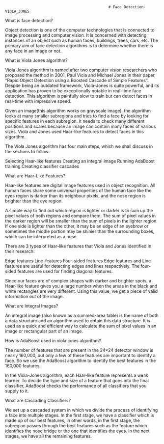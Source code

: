                                                    # Face_Detection-VIOLA_JONES
                                                   
What is face detection?


Object detection is one of the computer technologies that is connected to image processing and computer vision. It is concerned with detecting instances of an object such as human faces, buildings, trees, cars, etc. The primary aim of face detection algorithms is to determine whether there is any face in an image or not.

What is Viola Jones algorithm?

Viola Jones algorithm is named after two computer vision researchers who proposed the method in 2001, Paul Viola and Michael Jones in their paper, “Rapid Object Detection using a Boosted Cascade of Simple Features”. Despite being an outdated framework, Viola-Jones is quite powerful, and its application has proven to be exceptionally notable in real-time face detection. This algorithm is painfully slow to train but can detect faces in real-time with impressive speed.

Given an image(this algorithm works on grayscale image), the algorithm looks at many smaller subregions and tries to find a face by looking for specific features in each subregion. It needs to check many different positions and scales because an image can contain many faces of various sizes. Viola and Jones used Haar-like features to detect faces in this algorithm.

The Viola Jones algorithm has four main steps, which we shall discuss in the sections to follow:

Selecting Haar-like features
Creating an integral image
Running AdaBoost training
Creating classifier cascades

What are Haar-Like Features?

Haar-like features are digital image features used in object recognition. All human faces share some universal properties of the human face like the eyes region is darker than its neighbour pixels, and the nose region is brighter than the eye region.

A simple way to find out which region is lighter or darker is to sum up the pixel values of both regions and compare them. The sum of pixel values in the darker region will be smaller than the sum of pixels in the lighter region. If one side is lighter than the other, it may be an edge of an eyebrow or sometimes the middle portion may be shinier than the surrounding boxes, which can be interpreted as a nose 

There are 3 types of Haar-like features that Viola and Jones identified in their research:

Edge features
Line-features
Four-sided features
Edge features and Line features are useful for detecting edges and lines respectively. The four-sided features are used for finding diagonal features.

Since our faces are of complex shapes with darker and brighter spots, a Haar-like feature gives you a large number when the areas in the black and white rectangles are very different. Using this value, we get a piece of valid information out of the image.

What are Integral Images?

An integral image (also known as a summed-area table) is the name of both a data structure and an algorithm used to obtain this data structure. It is used as a quick and efficient way to calculate the sum of pixel values in an image or rectangular part of an image.

How is AdaBoost used in viola jones algorithm?

The number of features that are present in the 24×24 detector window is nearly 160,000, but only a few of these features are important to identify a face. So we use the AdaBoost algorithm to identify the best features in the 160,000 features. 

In the Viola-Jones algorithm, each Haar-like feature represents a weak learner. To decide the type and size of a feature that goes into the final classifier, AdaBoost checks the performance of all classifiers that you supply to it.

What are Cascading Classifiers?

We set up a cascaded system in which we divide the process of identifying a face into multiple stages. In the first stage, we have a classifier which is made up of our best features, in other words, in the first stage, the subregion passes through the best features such as the feature which identifies the nose bridge or the one that identifies the eyes. In the next stages, we have all the remaining features.

